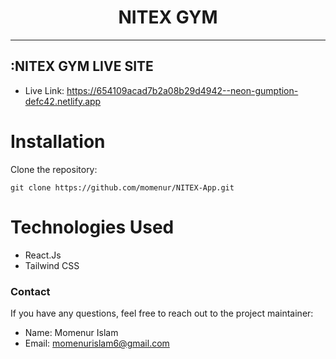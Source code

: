 <div align="center" id="top">
</div>

<h1 align="center">NITEX GYM</h1>

<hr>


## :NITEX GYM LIVE SITE
- Live Link:  https://654109acad7b2a08b29d4942--neon-gumption-defc42.netlify.app

# Installation
Clone the repository:

```
git clone https://github.com/momenur/NITEX-App.git
```

# Technologies Used
- React.Js
- Tailwind CSS

  
### Contact
If you have any questions, feel free to reach out to the project maintainer:

- Name: Momenur Islam
- Email: momenurislam6@gmail.com

